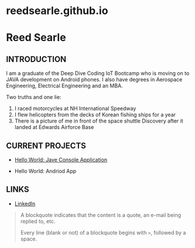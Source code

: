 # reedsearle.github.io

# Reed Searle

## INTRODUCTION

I am a graduate of the Deep Dive Coding IoT Bootcamp who is moving on to JAVA development on Android phones.  I also have degrees in Aerospace Engineering, Electrical Engineering and an MBA.

Two truths and one lie:
1) I raced motorcycles at NH International Speedway
2) I flew helicopters from the decks of Korean fishing ships for a year
3) There is a picture of me in front of the space shuttle Discovery after it landed at Edwards Airforce Base

## CURRENT PROJECTS

- [Hello World: Jave Console Application](https://github.com/ddc-java-17/hello-world-reedsearle)

- Hello World: Andriod App

## LINKS

- [LinkedIn](https://www.linkedin.com/in/reed-searle-78a0ab1/)

> A blockquote indicates that the content is a quote, an e-mail being replied to, etc.
> 
> Every line (blank or not) of a blockquote begins with `>`, followed by a space.